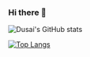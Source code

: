 ### Hi there 👋

![Dusai's GitHub stats](https://github-readme-stats.vercel.app/api?username=pwxiao)

[![Top Langs](https://github-readme-stats.vercel.app/api/top-langs/?username=pwxiao&hide=html)](https://github.com/anuraghazra/github-readme-stats)
